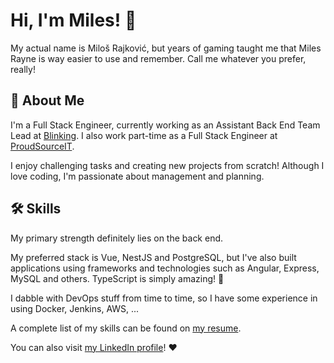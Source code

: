 # Hi, I'm Miles! 👋
My actual name is Miloš Rajković, but years of gaming taught me that Miles Rayne is way easier to use and remember. Call me whatever you prefer, really!
## 🚀 About Me
I'm a Full Stack Engineer, currently working as an Assistant Back End Team Lead at [Blinking](https://blinking.id).
I also work part-time as a Full Stack Engineer at [ProudSourceIT](https://proudsourceit.com/).

I enjoy challenging tasks and creating new projects from scratch! Although I love coding, I'm passionate about management and planning.
## 🛠 Skills

My primary strength definitely lies on the back end.

My preferred stack is Vue, NestЈS and PostgreSQL, but I've also built applications using frameworks and technologies such as Angular, Express, MySQL and others. TypeScript is simply amazing! 🤩

I dabble with DevOps stuff from time to time, so I have some experience in using Docker, Jenkins, AWS, ...

A complete list of my skills can be found on [my resume](https://drive.google.com/file/d/1yTOcrKftUifWNG7Z1_Y2DUcIdDPhdJJo/view).

You can also visit [my LinkedIn profile](https://www.linkedin.com/in/rajkovicmilos/)! ❤️
